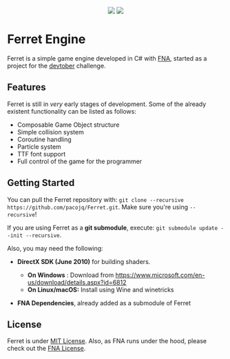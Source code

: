 <p align="center">
  <img src="https://img.shields.io/github/license/pacojq/Ferret.svg?color=green" />
  <img src="https://img.shields.io/badge/version-0.0.1-blue.svg" />
</p>

# Ferret Engine

Ferret is a simple game engine developed in C# with [FNA](https://github.com/FNA-XNA/FNA), 
started as a project for the [devtober](https://twitter.com/devtober) challenge.


## Features

Ferret is still in *very* early stages of development. Some of the already existent 
functionality can be listed as follows:

- Composable Game Object structure
- Simple collision system
- Coroutine handling
- Particle system
- TTF font support
- Full control of the game for the programmer


## Getting Started

You can pull the Ferret repository with: `git clone --recursive https://github.com/pacojq/Ferret.git`.
Make sure you're using `--recursive`!

If you are using Ferret as a **git submodule**, execute: `git submodule update --init --recursive`.

Also, you may need the following:

- **DirectX SDK (June 2010)** for building shaders.
  - **On Windows** : Download from https://www.microsoft.com/en-us/download/details.aspx?id=6812
  - **On Linux/macOS:** Install using Wine and winetricks

- **FNA Dependencies**, already added as a submodule of Ferret


## License

Ferret is under [MIT License](/LICENSE).
Also, as FNA runs under the hood, please check out the [FNA License](https://github.com/FNA-XNA/FNA/tree/master/licenses).

